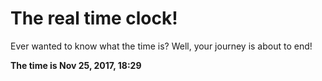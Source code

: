 # The real time clock!

Ever wanted to know what the time is? Well, your journey is about to end!

**The time is Nov 25, 2017, 18:29**